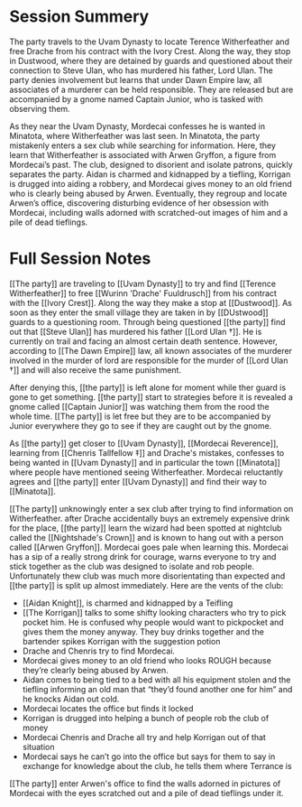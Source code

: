 
# Session Summery 
The party travels to the Uvam Dynasty to locate Terence Witherfeather and free Drache from his contract with the Ivory Crest. Along the way, they stop in Dustwood, where they are detained by guards and questioned about their connection to Steve Ulan, who has murdered his father, Lord Ulan. The party denies involvement but learns that under Dawn Empire law, all associates of a murderer can be held responsible. They are released but are accompanied by a gnome named Captain Junior, who is tasked with observing them.

As they near the Uvam Dynasty, Mordecai confesses he is wanted in Minatota, where Witherfeather was last seen. In Minatota, the party mistakenly enters a sex club while searching for information. Here, they learn that Witherfeather is associated with Arwen Gryffon, a figure from Mordecai’s past. The club, designed to disorient and isolate patrons, quickly separates the party. Aidan is charmed and kidnapped by a tiefling, Korrigan is drugged into aiding a robbery, and Mordecai gives money to an old friend who is clearly being abused by Arwen. Eventually, they regroup and locate Arwen’s office, discovering disturbing evidence of her obsession with Mordecai, including walls adorned with scratched-out images of him and a pile of dead tieflings.

# Full Session Notes
[[The party]] are traveling to [[Uvam Dynasty]] to try and find [[Terence Witherfeather]] to free [[Wurinn 'Drache' Fuuldrusch]] from his contract with the [[Ivory Crest]]. Along the way they make a stop at [[Dustwood]]. As soon as they enter the small village they are taken in by [[DUstwood]] guards to a questioning room. Through being questioned [[the party]] find out that [[Steve Ulan]] has murdered his father [[Lord Ulan †]]. He is currently on trail and facing an almost certain death sentence. However, according to [[The Dawn Empire]] law, all known associates of the murderer involved in the murder of lord are responsible for the murder of [[Lord Ulan †]] and will also receive the same punishment.

After denying this, [[the party]] is left alone for moment while ther guard is gone to get something. [[the party]] start to strategies before it is revealed a gnome called [[Captain Junior]] was watching them from the rood the whole time. [[The party]] is let free but they are to be accompanied by Junior everywhere they go to see if they are caught out by the gnome. 

As [[the party]] get closer to [[Uvam Dynasty]], [[Mordecai Reverence]], learning from [[Chenris Tallfellow ‡]] and Drache's mistakes, confesses to being wanted in [[Uvam Dynasty]] and in particular the town [[Minatota]] where people have mentioned seeing Witherfeather. Mordecai reluctantly agrees and [[the party]] enter [[Uvam Dynasty]] and find their way to [[Minatota]]. 

[[The party]] unknowingly enter a sex club after trying to find information on Witherfeather. after Drache accidentally buys an extremely expensive drink for the place, [[the party]] learn the wizard had been spotted at nightclub called the [[Nightshade's Crown]] and is known to hang out with a person called [[Arwen Gryffon]]. Mordecai goes pale when learning this. Mordecai has a sip of a really strong drink for courage, warns everyone to try and stick together as the club was designed to isolate and rob people. Unfortunately thew club was much more disorientating than expected and [[the party]] is split up almost immediately. Here are the vents of the club:
- [[Aidan Knight]], is charmed and kidnapped by a Teifling 
- [[The Korrigan]] talks to some shifty looking characters who try to pick pocket him. He is confused why people would want to pickpocket and gives them the money anyway. They buy drinks together and the bartender spikes Korrigan with the suggestion potion
- Drache and Chenris try to find Mordecai.
- Mordecai gives money to an old friend who looks ROUGH because they’re clearly being abused by Arwen.
- Aidan comes to being tied to a bed with all his equipment stolen and the tiefling informing an old man that “they’d found another one for him” and he knocks Aidan out cold.
- Mordecai locates the office but finds it locked
- Korrigan is drugged into helping a bunch of people rob the club of money
- Mordecai Chenris and Drache all try and help Korrigan out of that situation
- Mordecai says he can’t go into the office but says for them to say in exchange for knowledge about the club, he tells them where Terrance is

[[The party]] enter Arwen's office to find the walls adorned in pictures of Mordecai with the eyes scratched out and a pile of dead tieflings under it.